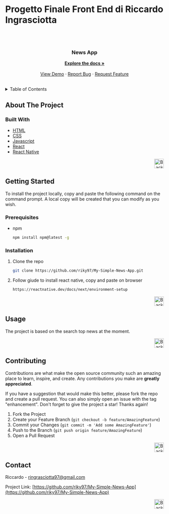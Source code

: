# Progetto Finale Front End di Riccardo Ingrasciotta

<div id="top"></div>
<br/>
<!-- PROJECT LOGO -->
<br />
<div align="center">

<h3 align="center">News App</h3>

  <p align="center">
    <a href="https://github.com/riky97/My-Simple-News-App"><strong>Explore the docs »</strong></a>
    <br />
    <br />
    <a href="https://github.com/riky97/My-Simple-News-App">View Demo</a>
    ·
    <a href="https://github.com/riky97/My-Simple-News-App/issues/">Report Bug</a>
    ·
    <a href="https://github.com/riky97/My-Simple-News-App/issues/">Request Feature</a>
  </p>
</div>
<br/>
<!-- TABLE OF CONTENTS -->

<details>
  <summary>Table of Contents</summary>
  <ol>
    <li>
      <a href="#about-the-project">About The Project</a>
      <ul>
        <li><a href="#built-with">Built With</a></li>
      </ul>
    </li>
    <li>
      <a href="#getting-started">Getting Started</a>
      <ul>
      <li><a href="#prerequisites">Prerequisites</a></li>
        <li><a href="#installation">Installation</a></li>
      </ul>
    </li>
    <li><a href="#usage">Usage</a></li>
     <li><a href="#contributing">Contributing</a></li>
    <li><a href="#contact">Contact</a></li>
  </ol>
</details>
<!-- ABOUT THE PROJECT -->

## About The Project

### Built With

- [HTML](https://www.w3schools.com/html/html_intro.asp)
- [CSS](https://www.w3schools.com/css/)
- [Javascript](https://www.javascript.com/)
- [React](https://reactjs.org/)
- [React Native](https://reactnative.dev/)

<p align="right"><a href="#top"><img src="img/topArrow_readme.png" alt="Back to top" width="30" height="30"></a></p>

<!-- GETTING STARTED -->

## Getting Started

To install the project locally, copy and paste the following command on the command prompt.
A local copy will be created that you can modify as you wish.

### Prerequisites

- npm
  ```sh
  npm install npm@latest -g
  ```

### Installation

1. Clone the repo

   ```sh
   git clone https://github.com/riky97/My-Simple-News-App.git
   ```

2. Follow giude to install react native, copy and paste on browser

   ```sh
   https://reactnative.dev/docs/next/environment-setup
   ```

<p align="right"><a href="#top"><img src="img/topArrow_readme.png" alt="Back to top" width="30" height="30"></a></p>

## Usage

The project is based on the search top news at the moment.

<p align="right"><a href="#top"><img src="img/topArrow_readme.png" alt="Back to top" width="30" height="30"></a></p>

<!-- CONTRIBUTING -->

## Contributing

Contributions are what make the open source community such an amazing place to learn, inspire, and create. Any contributions you make are **greatly appreciated**.

If you have a suggestion that would make this better, please fork the repo and create a pull request. You can also simply open an issue with the tag "enhancement".
Don't forget to give the project a star! Thanks again!

1. Fork the Project
2. Create your Feature Branch (`git checkout -b feature/AmazingFeature`)
3. Commit your Changes (`git commit -m 'Add some AmazingFeature'`)
4. Push to the Branch (`git push origin feature/AmazingFeature`)
5. Open a Pull Request

<p align="right"><a href="#top"><img src="img/topArrow_readme.png" alt="Back to top" width="30" height="30"></a></p>

<!-- CONTACT -->

## Contact

Riccardo - ringrasciotta97@gmail.com

Project Link: [https://github.com/riky97/My-Simple-News-App](https://github.com/riky97/My-Simple-News-App)

<p align="right"><a href="#top"><img src="img/topArrow_readme.png" alt="Back to top" width="30" height="30"></a></p>
